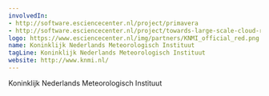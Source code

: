 ```yaml
---
involvedIn:
- http://software.esciencecenter.nl/project/primavera
- http://software.esciencecenter.nl/project/towards-large-scale-cloud-resolving-climate-simulations
logo: https://www.esciencecenter.nl/img/partners/KNMI_official_red.png
name: Koninklijk Nederlands Meteorologisch Instituut
tagLine: Koninklijk Nederlands Meteorologisch Instituut
website: http://www.knmi.nl/
---
```

Koninklijk Nederlands Meteorologisch Instituut

